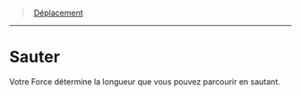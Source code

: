 ﻿---
!GenericItem
Name: Sauter
Id: movement_hd.md#sauter
ParentLink: movement_hd.md#déplacement
ParentName: Déplacement
NameLevel: 1
Attributes: {}
---
> [Déplacement](hd_movement.md)

---

# Sauter

Votre Force détermine la longueur que vous pouvez parcourir en sautant.

